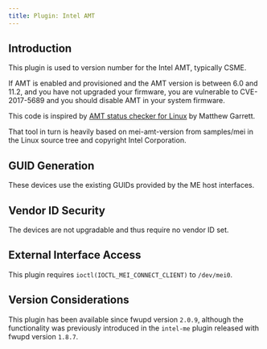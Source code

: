 ```yaml
---
title: Plugin: Intel AMT
---
```


## Introduction

This plugin is used to version number for the Intel AMT, typically CSME.

If AMT is enabled and provisioned and the AMT version is between 6.0 and 11.2,
and you have not upgraded your firmware, you are vulnerable to CVE-2017-5689 and
you should disable AMT in your system firmware.

This code is inspired by [AMT status checker for Linux](https://github.com/mjg59/mei-amt-check)
by Matthew Garrett.

That tool in turn is heavily based on mei-amt-version from samples/mei in the
Linux source tree and copyright Intel Corporation.

## GUID Generation

These devices use the existing GUIDs provided by the ME host interfaces.

## Vendor ID Security

The devices are not upgradable and thus require no vendor ID set.

## External Interface Access

This plugin requires `ioctl(IOCTL_MEI_CONNECT_CLIENT)` to `/dev/mei0`.

## Version Considerations

This plugin has been available since fwupd version `2.0.9`, although the functionality was
previously introduced in the `intel-me` plugin released with fwupd version `1.8.7`.
